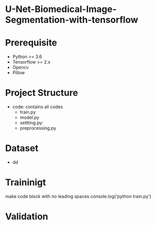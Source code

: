 # U-Net-Biomedical-Image-Segmentation-with-tensorflow

# Prerequisite </br>
 * Python >= 3.6</br>
 * Tensorflow >= 2.x</br>
 * Opencv</br>
 * Pillow</br>

# Project Structure </br>
 * code: contains all codes
   * train.py
   * model.py
   * settting.py: 
   * preprocessing.py

# Dataset </br>
 * dd

# Traininigt </br>
make code block with no leading spaces
console.log('python train.py')

# Validation


